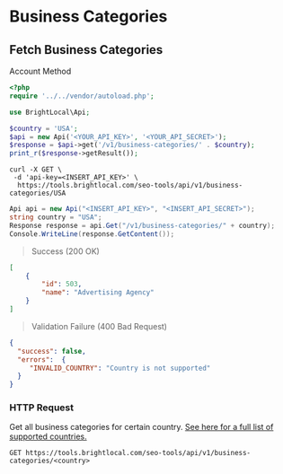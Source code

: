 # Business Categories

## Fetch Business Categories

<span class="label label-info">Account Method</span>

```php
<?php
require '../../vendor/autoload.php';

use BrightLocal\Api;

$country = 'USA';
$api = new Api('<YOUR_API_KEY>', '<YOUR_API_SECRET>');
$response = $api->get('/v1/business-categories/' . $country);
print_r($response->getResult());
```

```shell
curl -X GET \
 -d 'api-key=<INSERT_API_KEY>' \
  https://tools.brightlocal.com/seo-tools/api/v1/business-categories/USA
```

```csharp
Api api = new Api("<INSERT_API_KEY>", "<INSERT_API_SECRET>");
string country = "USA";
Response response = api.Get("/v1/business-categories/" + country);
Console.WriteLine(response.GetContent());
```

> Success (200 OK)

```json
[
    {
        "id": 503,
        "name": "Advertising Agency"
    }
]
```

> Validation Failure (400 Bad Request)

```json
{
  "success": false,
  "errors":  {
     "INVALID_COUNTRY": "Country is not supported"
  }
}
```

### HTTP Request

Get all business categories for certain country. [See here for a full list of supported countries.](#supported-countries)

`GET https://tools.brightlocal.com/seo-tools/api/v1/business-categories/<country>`
